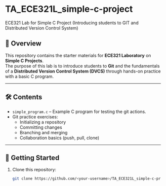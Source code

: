# TA_ECE321L_simple-c-project
ECE321 Lab for Simple C Project (Introducing students to GIT and Distributed Version Control System)

## 📘 Overview
This repository contains the starter materials for **ECE321 Laboratory** on **Simple C Projects**.  
The purpose of this lab is to introduce students to **Git** and the fundamentals of a **Distributed Version Control System (DVCS)** through hands-on practice with a basic C program.

---

## 🛠️ Contents
- `simple_program.c` – Example C program for testing the git actions.  
- Git practice exercises:
  - Initializing a repository  
  - Committing changes  
  - Branching and merging  
  - Collaboration basics (push, pull, clone)

---

## 🚀 Getting Started
1. Clone this repository:
   ```bash
   git clone https://github.com/<your-username>/TA_ECE321L_simple-c-project.git
